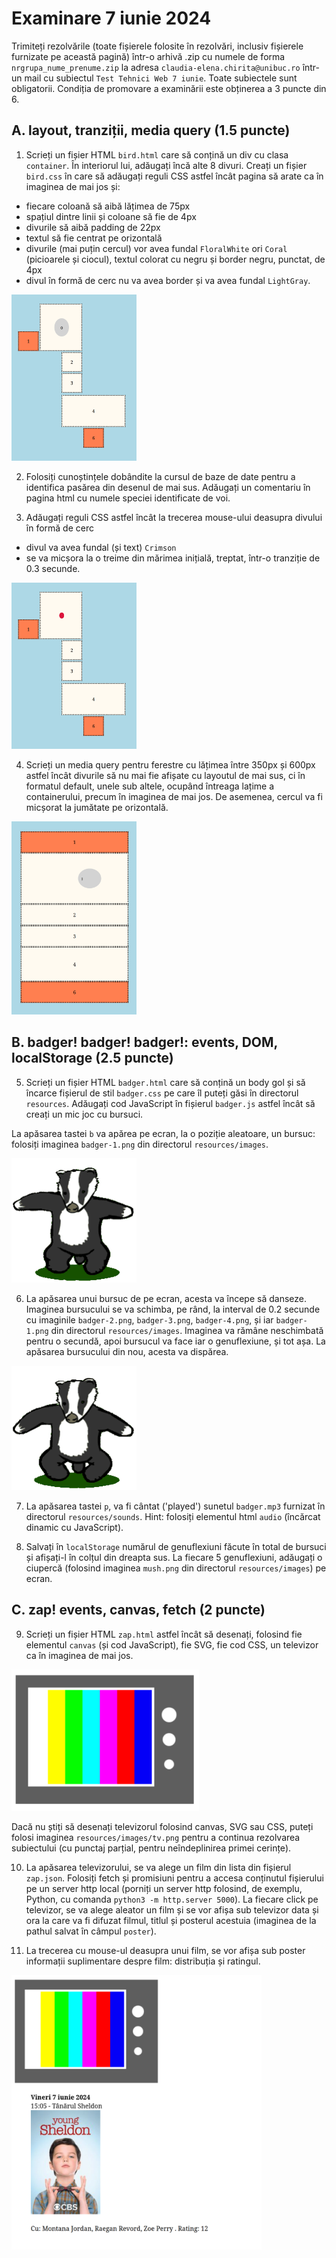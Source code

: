 # Examinare 7 iunie 2024

Trimiteți rezolvările (toate fișierele folosite în rezolvări, inclusiv fișierele furnizate pe această pagină) într-o arhivă .zip cu numele de forma `nrgrupa_nume_prenume.zip` la adresa `claudia-elena.chirita@unibuc.ro` într-un mail cu subiectul `Test Tehnici Web 7 iunie`. Toate subiectele sunt obligatorii. Condiția de promovare a examinării este obținerea a 3 puncte din 6.

## A. layout, tranziții, media query (1.5 puncte)
1. Scrieți un fișier HTML `bird.html` care să conțină un div cu clasa `container`. În interiorul lui, adăugați încă alte 8 divuri. Creați un fișier `bird.css` în care să adăugați reguli CSS astfel încât pagina să arate ca în imaginea de mai jos și:
- fiecare coloană să aibă lățimea de 75px
- spațiul dintre linii și coloane să fie de 4px
- divurile să aibă padding de 22px
- textul să fie centrat pe orizontală
- divurile (mai puțin cercul) vor avea fundal `FloralWhite` ori `Coral` (picioarele și ciocul), textul colorat cu negru și border negru, punctat, de 4px
- divul în formă de cerc nu va avea border și va avea fundal `LightGray`.

<img alt="layout" src="resources/images/bird.png" width="200px">

2. Folosiți cunoștințele dobândite la cursul de baze de date pentru a identifica pasărea din desenul de mai sus. Adăugați un comentariu în pagina html cu numele speciei identificate de voi.

3. Adăugați reguli CSS astfel încât la trecerea mouse-ului deasupra divului în formă de cerc
- divul va avea fundal (și text) `Crimson`
- se va micșora la o treime din mărimea inițială, treptat, într-o tranziție de 0.3 secunde.
 
<img alt="layout hover" src="resources/images/bird-hover.png" width="200px">

4. Scrieți un media query pentru ferestre cu lățimea între 350px și 600px astfel încât divurile să nu mai fie afișate cu layoutul de mai sus, ci în formatul default, unele sub altele, ocupând întreaga lațime a containerului, precum în imaginea de mai jos. De asemenea, cercul va fi micșorat la jumătate pe orizontală.

<img alt="layout" src="resources/images/bird-media.png" width="200px">

## B. badger! badger! badger!: events, DOM, localStorage (2.5 puncte)

5. Scrieți un fișier HTML `badger.html` care să conțină un body gol și să încarce fișierul de stil `badger.css` pe care îl puteți găsi în directorul `resources`. Adăugați cod JavaScript în fișierul `badger.js` astfel încât să creați un mic joc cu bursuci. 

La apăsarea tastei `b` va apărea pe ecran, la o poziție aleatoare, un bursuc: folosiți imaginea `badger-1.png` din directorul `resources/images`.

<img alt="badger" src="resources/images/badger-1.png" width="200px">

6. La apăsarea unui bursuc de pe ecran, acesta va începe să danseze. Imaginea bursucului se va schimba, pe rând, la interval de 0.2 secunde cu imaginile `badger-2.png`, `badger-3.png`, `badger-4.png`, și iar `badger-1.png` din directorul `resources/images`. Imaginea va rămâne neschimbată pentru o secundă, apoi bursucul va face iar o genuflexiune, și tot așa. La apăsarea bursucului din nou, acesta va dispărea.

<img alt="badger" src="resources/images/badger.gif" width="200px">

7. La apăsarea tastei `p`, va fi cântat ('played') sunetul `badger.mp3` furnizat în directorul `resources/sounds`. Hint: folosiți elementul html `audio` (încărcat dinamic cu JavaScript).

5. Salvați în `localStorage` numărul de genuflexiuni făcute în total de bursuci și afișați-l în colțul din dreapta sus. La fiecare 5 genuflexiuni, adăugați o ciupercă (folosind imaginea `mush.png` din directorul `resources/images`) pe ecran.

## C. zap! events, canvas, fetch (2 puncte)

9. Scrieți un fișier HTML `zap.html` astfel încât să desenați, folosind fie elementul `canvas` (și cod JavaScript), fie SVG, fie cod CSS, un televizor ca în imaginea de mai jos.

<img alt="rainbow" src="resources/images/tv.png" width="300px">

Dacă nu știți să desenați televizorul folosind canvas, SVG sau CSS, puteți folosi imaginea `resources/images/tv.png` pentru a continua rezolvarea subiectului (cu punctaj parțial, pentru neîndeplinirea primei cerințe).

10. La apăsarea televizorului, se va alege un film din lista din fișierul `zap.json`. Folosiți fetch și promisiuni pentru a accesa conținutul fișierului pe un server http local (porniți un server http folosind, de exemplu, Python, cu comanda `python3 -m http.server 5000`). La fiecare click pe televizor, se va alege aleator un film și se vor afișa sub televizor data și ora la care va fi difuzat filmul, titlul și posterul acestuia (imaginea de la pathul salvat în câmpul `poster`). 

11. La trecerea cu mouse-ul deasupra unui film, se vor afișa sub poster informații suplimentare despre film: distribuția și ratingul.

<img alt="flags" src="resources/images/tv-hover.png" width="400px">



